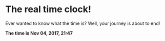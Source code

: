 # The real time clock!

Ever wanted to know what the time is? Well, your journey is about to end!

**The time is Nov 04, 2017, 21:47**